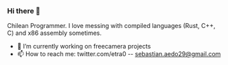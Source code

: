 ### Hi there 👋

Chilean Programmer. I love messing with compiled languages (Rust, C++, C) and x86 assembly sometimes.

- 🔭 I’m currently working on freecamera projects
- 📫 How to reach me: twitter.com/etra0 -- sebastian.aedo29@gmail.com

<!--
**etra0/etra0** is a ✨ _special_ ✨ repository because its `README.md` (this file) appears on your GitHub profile.

Here are some ideas to get you started:

- 🔭 I’m currently working on ...
- 🌱 I’m currently learning ...
- 👯 I’m looking to collaborate on ...
- 🤔 I’m looking for help with ...
- 💬 Ask me about ...
- 📫 How to reach me: ...
- 😄 Pronouns: ...
- ⚡ Fun fact: ...
-->
